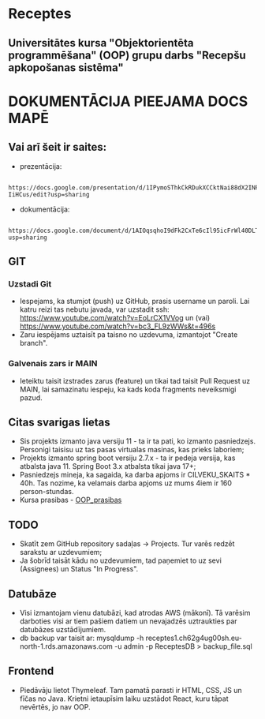 # Receptes

## Universitātes kursa "Objektorientēta programmēšana" (OOP) grupu darbs "Recepšu apkopošanas sistēma"


# DOKUMENTĀCIJA PIEEJAMA DOCS MAPĒ
## Vai arī šeit ir saites:
 - prezentācija: 
 ```
 	https://docs.google.com/presentation/d/1IPymoSThkCkRDukXCCktNai88dX2INPzsZrj-IiHCus/edit?usp=sharing
 ```

 - dokumentācija: 
 ```
 	https://docs.google.com/document/d/1AIOqsqhoI9dFk2CxTe6cIl95icFrWl40DLTihd_6iLE/edit?usp=sharing
 ```


## GIT

### Uzstadi Git
- Iespejams, ka stumjot (push) uz GitHub, prasis username un paroli. Lai katru reizi tas nebutu javada, var uzstadit ssh: https://www.youtube.com/watch?v=EoLrCX1VVog un (vai) https://www.youtube.com/watch?v=bc3_FL9zWWs&t=496s
- Zaru iespējams uztaisīt pa taisno no uzdevuma, izmantojot "Create branch".

### Galvenais zars ir MAIN
- Ieteiktu taisit izstrades zarus (feature) un tikai tad taisit Pull Request uz MAIN, lai samazinatu iespeju, ka kads koda fragments neveiksmigi pazud.

## Citas svarigas lietas
- Sis projekts izmanto java versiju 11 - ta ir ta pati, ko izmanto pasniedzejs. Personigi taisisu uz tas pasas virtualas masinas, kas prieks laboriem;
- Projekts izmanto spring boot versiju 2.7.x - ta ir pedeja versija, kas atbalsta java 11. Spring Boot 3.x atbalsta tikai java 17+;
- Pasniedzejs mineja, ka sagaida, ka darba apjoms ir CILVEKU_SKAITS * 40h. Tas nozime, ka velamais darba apjoms uz mums 4iem ir 160 person-stundas.
- Kursa prasibas - [OOP_prasibas](https://pad.riseup.net/p/kxIMtcn-TmUrEISZZbC_-keep)

## TODO
- Skatīt zem GitHub repository sadaļas -> Projects. Tur varēs redzēt sarakstu ar uzdevumiem;
- Ja šobrīd taisāt kādu no uzdevumiem, tad paņemiet to uz sevi (Assignees) un Status "In Progress".

## Datubāze
- Visi izmantojam vienu datubāzi, kad atrodas AWS (mākonī). Tā varēsim darboties visi ar tiem pašiem datiem un nevajadzēs uztraukties par datubāzes uzstādījumiem.
- db backup var taisit ar: mysqldump -h receptes1.ch62g4ug00sh.eu-north-1.rds.amazonaws.com -u admin -p ReceptesDB > backup_file.sql

## Frontend
- Piedāvāju lietot Thymeleaf. Tam pamatā parasti ir HTML, CSS, JS un fīčas no Java. Krietni ietaupīsim laiku uzstādot React, kuru tāpat nevērtēs, jo nav OOP.
